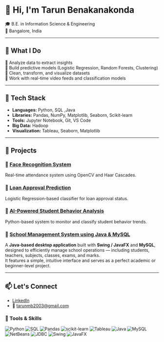 # 👋 Hi, I'm Tarun Benakanakonda

🎓 B.E. in Information Science & Engineering   
📍 Bangalore, India

---

## 💼 What I Do

🔹 Analyze data to extract insights  
🔹 Build predictive models (Logistic Regression, Random Forests, Clustering)  
🔹 Clean, transform, and visualize datasets  
🔹 Work with real-time video feeds and classification models

---

## 🧰 Tech Stack

- **Languages:** Python, SQL ,Java
- **Libraries:** Pandas, NumPy, Matplotlib, Seaborn, Scikit-learn  
- **Tools:** Jupyter Notebook, Git, VS Code  
- **Big Data:** Hadoop  
- **Visualization:** Tableau, Seaborn, Matplotlib

---

## 📂 Projects

### 🔹 [Face Recognition System](https://github.com/tarunmb/Face-recognition-)  
Real-time attendance system using OpenCV and Haar Cascades.

### 🔹 [Loan Approval Prediction](https://github.com/tarunmb/Loan-predation-)  
Logistic Regression-based classifier for loan approval status.

### 🔹 [AI-Powered Student Behavior Analysis](https://github.com/tarunmb/-AI-Powered-Student-Behavior-Analysis-System)  
Python-based system to monitor and classify student behavior trends.

### 🔹 [School Management System using Java & MySQL](https://github.com/tarunmb/School-Management-System-using-Java)

A **Java-based desktop application** built with **Swing / JavaFX** and **MySQL**, designed to efficiently manage school operations — including students, teachers, subjects, classes, exams, and marks.  
It features a simple, intuitive interface and serves as a perfect academic or beginner-level project.

---



## 📫 Let's Connect

- [LinkedIn](https://www.linkedin.com/in/tarun-benakanakonda/)
- 📧 tarunmb2003@gmail.com

### 🧪 Tools & Skills

![Python](https://img.shields.io/badge/Python-3776AB?style=flat&logo=python&logoColor=white)
![SQL](https://img.shields.io/badge/SQL-316192?style=flat&logo=mysql&logoColor=white)
![Pandas](https://img.shields.io/badge/Pandas-150458?style=flat&logo=pandas)
![scikit-learn](https://img.shields.io/badge/scikit--learn-F7931E?style=flat&logo=scikitlearn&logoColor=white)
![Tableau](https://img.shields.io/badge/Tableau-E97627?style=flat&logo=tableau&logoColor=white)
![Java](https://img.shields.io/badge/Java-ED8B00?style=flat&logo=openjdk&logoColor=white)
![MySQL](https://img.shields.io/badge/MySQL-005C84?style=flat&logo=mysql&logoColor=white)
![NetBeans](https://img.shields.io/badge/NetBeans-1B6AC6?style=flat&logo=apache-netbeans-ide&logoColor=white)
![JDBC](https://img.shields.io/badge/JDBC-4EAA25?style=flat&logo=java&logoColor=white)
![Swing](https://img.shields.io/badge/Swing-FF6600?style=flat&logo=java&logoColor=white)
![JavaFX](https://img.shields.io/badge/JavaFX-1572B6?style=flat&logo=java&logoColor=white)
